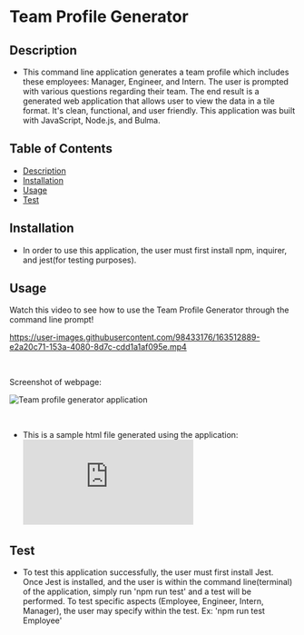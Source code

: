 # Team Profile Generator

## Description

- This command line application generates a team profile which includes these employees: Manager, Engineer, and Intern. The user is prompted with various questions regarding their team. The end result is a generated web application that allows user to view the data in a tile format. It's clean, functional, and user friendly. This application was built with JavaScript, Node.js, and Bulma.

## Table of Contents

- [Description](#description)
- [Installation](#installation)
- [Usage](#usage)
- [Test](#test)

## Installation

- In order to use this application, the user must first install npm, inquirer, and jest(for testing purposes).

## Usage

Watch this video to see how to use the Team Profile Generator through the command line prompt!



https://user-images.githubusercontent.com/98433176/163512889-e2a20c71-153a-4080-8d7c-cdd1a1af095e.mp4

</br>

Screenshot of webpage:

![Team profile generator application](https://user-images.githubusercontent.com/98433176/163513371-245630d7-02ad-4be9-9dd5-7b553418226a.png)

</br>

- This is a sample html file generated using the application: ![sample HTML](https://github.com/cheryljcruz/team-profile-generator/blob/main/dist/index.html)


## Test

- To test this application successfully, the user must first install Jest. Once Jest is installed, and the user is within the command line(terminal) of the application, simply run 'npm run test' and a test will be performed. To test specific aspects (Employee, Engineer, Intern, Manager), the user may specify within the test. Ex: 'npm run test Employee'
